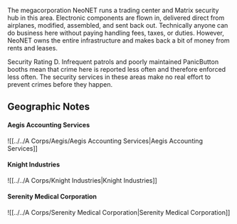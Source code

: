 The megacorporation NeoNET runs a trading center and Matrix security hub in this area. Electronic components are flown in, delivered direct from airplanes, modified, assembled, and sent back out. Technically anyone can do business here without paying handling fees, taxes, or duties. However, NeoNET owns the entire infrastructure and makes back a bit of money from rents and leases.  
  
Security Rating D. Infrequent patrols and poorly maintained PanicButton booths mean that crime here is reported less often and therefore enforced less often. The security services in these areas make no real effort to prevent crimes before they happen.

## Geographic Notes

#### Aegis Accounting Services
![[../../A Corps/Aegis/Aegis Accounting Services|Aegis Accounting Services]]

#### Knight Industries
![[../../A Corps/Knight Industries|Knight Industries]]

#### Serenity Medical Corporation
![[../../A Corps/Serenity Medical Corporation|Serenity Medical Corporation]]
